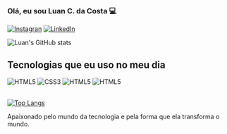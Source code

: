 ### Olá, eu sou Luan C. da Costa 💻

[![Instagran](https://img.shields.io/badge/Instagram-E4405F?style=for-the-badge&logo=instagram&logoColor=white)](https://www.instagram.com/luan_costa_2l/)
[![LinkedIn](https://img.shields.io/badge/LinkedIn-0077B5?style=for-the-badge&logo=linkedin&logoColor=white)](https://www.linkedin.com/in/luan-cordeiro-575826254/)

![Luan's GitHub stats](https://github-readme-stats.vercel.app/api?username=Luan-Costa-2l&show_icons=true&theme=dark)

## Tecnologias que eu uso no meu dia

<div style="display: inline_block;">
    <img alt="HTML5" src="https://img.shields.io/badge/HTML5-E34F26?style=for-the-badge&logo=html5&logoColor=white">
    <img alt="CSS3" src="https://img.shields.io/badge/CSS3-1572B6?style=for-the-badge&logo=css3&logoColor=white">
    <img alt="HTML5" src="https://img.shields.io/badge/JavaScript-F7DF1E?style=for-the-badge&logo=javascript&logoColor=black">
    <img alt="HTML5" src="https://img.shields.io/badge/GitHub-100000?style=for-the-badge&logo=github&logoColor=white">
</div><br>

[![Top Langs](https://github-readme-stats.vercel.app/api/top-langs/?username=Luan-Costa-2l&layout=compact)](https://github.com/anuraghazra/github-readme-stats)

Apaixonado pelo mundo da tecnologia e pela forma que ela transforma o mundo.
